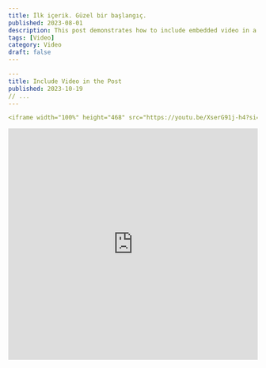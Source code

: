 ```yaml
---
title: İlk içerik. Güzel bir başlangıç.
published: 2023-08-01
description: This post demonstrates how to include embedded video in a blog post.
tags: [Video]
category: Video
draft: false
---
```


```yaml
---
title: Include Video in the Post
published: 2023-10-19
// ...
---

<iframe width="100%" height="468" src="https://youtu.be/XserG91j-h4?si=yC4j2wLdgocQgfY0&t=109" title="YouTube video player" frameborder="0" allowfullscreen></iframe>
```

<iframe width="100%" height="468" src="https://youtu.be/XserG91j-h4?si=yC4j2wLdgocQgfY0&t=109" title="YouTube video player" frameborder="0" allow="accelerometer; autoplay; clipboard-write; encrypted-media; gyroscope; picture-in-picture; web-share" allowfullscreen></iframe>
